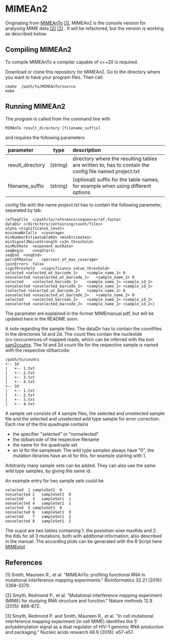 # MIMEAn2

Originating from [MIMEAnTo](https://github.com/maureensmith/mimeanto) [[1]](#1), MIMEAn2 is the console version for analysing MIME data [[2]](#2) [[3]](#3) . It will be refactored, but the version is working as described below.

Compiling MIMEAn2
---------------------
To compile MIMEAnTo a compiler capable of c++20 is required.

Download or clone this repository for MIMEAn2.
Go to the directory where you want to have your program files.
Then call:

```
cmake  /path/to/MIMEAnTo/source
make
```


Running MIMEAn2
-------------------

The program is called from the command line with
```
MIMAnTo result_directory [filename_suffix]
```

and requires the following parameters


| parameter       | type          | description  |
| :---  |:---:| :----------------|
| result_directory         | (string)      |   directory where the resulting tables are written to, has to contain the config file named project.txt |
| filename_suffix          | (string)      |   (optional) suffix for the table names, for example when using different options |

config file with the name *project.txt* has to contain the following parameter, separated by tab:

```
refSeqFile  </path/to/reference/sequence/ref.fasta>
dataDir </directory/containing/count/files>
alpha <significance_level>
minimumNrCalls  <coverage>
minNumberEstimatableKds <minEstimates>
minSignal2NoiseStrength <s2n_threshold>
minMutRate  <exponent_mutRate>
seqBegin	<seqStart>
seqEnd	<seqEnd>
percOfMaxCov	<percent_of_max_coverage>
joinErrors	false
signThreshold	<significance_value_threshold>
selected <selected_wt_barcode_1>	<sample_name_1>	0
nonselected	<unselected_wt_barcode_1>	<sample_name_1>	0
selected	<selected_barcode_1>	<sample_name_1>	<sample_id_1>
nonselected	<unselected_barcode_1>	<sample_name_1>	<sample_id_1>
[selected <selected_wt_barcode_2>	<sample_name_2>	0
nonselected	<unselected_wt_barcode_2>	<sample_name_2>	0
selected	<selected_barcode_2>	<sample_name_2>	<sample_id_2>
nonselected	<unselected_barcode_2>	<sample_name_2>	<sample_id_2>]
```

The parameter are explained in the former MIMEmanual.pdf, but will be updated here in the README soon. 

A note regarding the sample files: 
The dataDir has to contain the countfiles in the directories 1d and 2d. The count files contain the nucleotde (co-)occurrences of mapped reads, which can be inferred with the tool [sam2coutns](https://github.com/maureensmith/sam2counts).
The 1d and 2d count file for the respective sample is named with the respective id/barcode:

```
/path/to/counts
+-- 1d
|   +-- 1.txt
|   +-- 2.txt
|   +-- 3.txt
|   +-- 4.txt
+-- 2d
|   +-- 1.txt
|   +-- 2.txt
|   +-- 3.txt
|   +-- 4.txt
```

A sample set consists of 4 sample files, the selected and unselected sample file and the selected and unselected wild type sample for error correction.
Each row of the this quadruple contains 

* the specifier "selected" or "nonselected"
* the id/barcode of the respective filename 
* the name for the quadruple set
* an id for the sampleset: The wild type samples always have "0", the mutation libraries have an id for this, for example starting with 1. 

Arbitrarily many sample sets can be added. They can also use the same wild type samples, by giving the same id.

An example entry for two sample sets could be

```
selected  1 sampleSet1	0
nonselected	2	sampleSet1	0
selected	3	sampleSet1	1
nonselected	4	sampleSet1	1
selected  5 sampleSet1	0
nonselected	6	sampleSet1	0
selected	7	sampleSet1	2
nonselected	8	sampleSet1	2
```

The ouput are two tables containing 1. the posisition wise maxKds and 2. the Kds for all 3 mutations, both with additional information, also described in the manual.
The according plots can be generated with the R Script here: [MIMEplot](https://github.com/maureensmith/MIMEplot)


## References
<a id="1">[1]</a> 
Smith, Maureen R., et al. "MIMEAnTo: profiling functional RNA in mutational interference mapping experiments." Bioinformatics 32.21 (2016): 3369-3370.

<a id="2">[2]</a> 
Smyth, Redmond P., et al. "Mutational interference mapping experiment (MIME) for studying RNA structure and function." Nature methods 12.9 (2015): 866-872.

<a id="3">[3]</a> 
Smyth, Redmond P. and Smith, Maureen R., et al. "In cell mutational interference mapping experiment (in cell MIME) identifies the 5′ polyadenylation signal as a dual regulator of HIV-1 genomic RNA production and packaging." Nucleic acids research 46.9 (2018): e57-e57.

